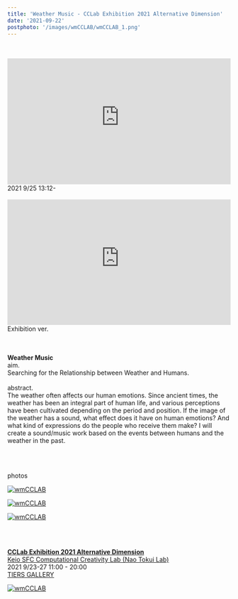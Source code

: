 ```yaml
---
title: 'Weather Music - CCLab Exhibition 2021 Alternative Dimension'
date: '2021-09-22'
postphoto: '/images/wmCCLAB/wmCCLAB_1.png'
---
```

<br>
<br>


<div style="position:relative; padding-bottom:56.25%; height:0; overflow:hidden;" >
<iframe style="position: absolute; top: 0; left: 0; width: 100%; height: 100%;" width="560" height="315" src="https://www.youtube-nocookie.com/embed/HcdBBG3RK0s" title="YouTube video player" frameborder="0" allow="accelerometer; autoplay; clipboard-write; encrypted-media; gyroscope; picture-in-picture" allowfullscreen></iframe>
</div>
2021 9/25 13:12-

<br>
<br>

<div  style="position:relative; padding-bottom:56.25%; height:0; overflow:hidden;" >
<iframe style="position: absolute; top: 0; left: 0; width: 100%; height: 100%;" width="560" height="315" src="https://www.youtube-nocookie.com/embed/b2yrHDaHACM" title="YouTube video player" frameborder="0" allow="accelerometer; autoplay; clipboard-write; encrypted-media; gyroscope; picture-in-picture" allowfullscreen></iframe>
</div>
Exhibition ver.

<br>
<br>
<br>

<strong>Weather Music</strong> <br>
aim. <br>
Searching for the Relationship between Weather and Humans. <br>
<br>
abstract.<br>
The weather often affects our human emotions. Since ancient times, the weather has been an integral part of human life, and various perceptions have been cultivated depending on the period and position. If the image of the weather has a sound, what effect does it have on human emotions? And what kind of expressions do the people who receive them make? I will create a sound/music work based on the events between humans and the weather in the past. <br>

<br>
<br>

photos <br>

[![wmCCLAB](/images/wmCCLAB/wmCCLAB_2.jpg)](https://www.instagram.com/pokaryosy) <br>

[![wmCCLAB](/images/wmCCLAB/wmCCLAB_3.jpg)](https://www.instagram.com/pokaryosy) <br>

[![wmCCLAB](/images/wmCCLAB/wmCCLAB_4.jpg)](https://www.instagram.com/pokaryosy) <br>

<br>
<br>

<strong> [CCLab Exhibition 2021 Alternative Dimension](https://alternative-dimension.cc/) </strong> <br>
[Keio SFC Computational Creativity Lab (Nao Tokui Lab)](https://cclab.sfc.keio.ac.jp/) <br>
2021 9/23-27 11:00 - 20:00 <br>
[TIERS GALLERY](https://www.arakawagrip.co.jp/tiersgallery/) <br>

[![wmCCLAB](/images/wmCCLAB/wmCCLAB_5.jpg)](https://alternative-dimension.cc/) <br>



<br>
<br>
<!-- 
#h1
##h2
###h3
####h4
#####h5
######h6
- brabra is list
**bold text**
_Italic_ or *Italic*

-->

<center>
© 2022 YOSY
</center>
<br> 